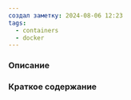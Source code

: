 ```yaml
---
создал заметку: 2024-08-06 12:23
tags:
  - containers
  - docker
---
```

### Описание



### Краткое содержание
